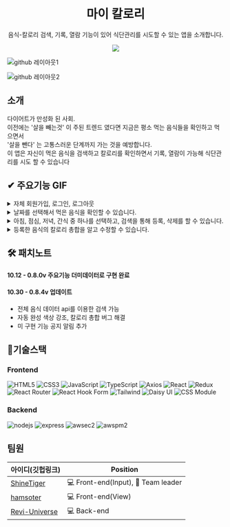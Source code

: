 <h1 align="middle"> 마이 칼로리 </h1>

<p align="middle">음식-칼로리 검색, 기록, 열람 기능이 있어 식단관리를 시도할 수 있는 앱을 소개합니다.  
 </p>

<p align="middle"><img src="https://img.shields.io/badge/version-0.8.4-yellow"></p>

![github 레이아웃1](https://user-images.githubusercontent.com/94972549/195353656-5d07350b-f080-4bdf-b783-c1ce9ac9c083.png)

![github 레이아웃2](https://user-images.githubusercontent.com/94972549/195353967-f1695924-f63a-49aa-b0e5-4021436f54b3.png)

## 소개
<p >다이어트가 만성화 된 사회. <br />
이전에는 '살을 빼는것' 이 주된 트렌드 였다면 지금은 평소 먹는 음식들을 확인하고 먹으면서<br />
'살을 뺀다' 는 고통스러운 단계까지 가는 것을 예방합니다.<br />
이 앱은 자신이 먹은 음식을 검색하고 칼로리를 확인하면서 기록, 열람이 가능해 식단관리를 시도 할 수 있습니다 
 </p>

<!--이미지 -->

## ✔ 주요기능 GIF

<details>
<summary> 자체 회원가입, 로그인, 로그아웃 </summary>

![join-login-logout](https://user-images.githubusercontent.com/94972549/195355921-8a41dec5-062c-4083-bb5b-64c9545fb8d8.gif)

</details>

<details>
<summary> 날짜를 선택해서 먹은 음식을 확인할 수 있습니다. </summary>

![녹화_2022_10_12_23_31_19_670](https://user-images.githubusercontent.com/94972549/195372510-9e5480d5-5c69-42bb-8c11-1c08c774ff19.gif)

</details>

<details>
<summary> 아침, 점심, 저녁, 간식 중 하나를 선택하고, 검색을 통해 등록, 삭제를 할 수 있습니다. </summary>

![add-1](https://user-images.githubusercontent.com/94972549/195376496-2463083b-7318-4184-ad78-d8d591734d38.gif)

</details>

<details>
<summary> 등록한 음식의 칼로리 총합을 알고 수정할 수 있습니다. </summary>

![add-2](https://user-images.githubusercontent.com/94972549/195376518-304cb986-d153-4410-8dee-e915c9fb2a21.gif)

</details>

## 🛠 패치노트

#### 10.12 - 0.8.0v 주요기능 더미데이터로 구현 완료

#### 10.30 - 0.8.4v 업데이트
- 전체 음식 데이터 api를 이용한 검색 가능
- 자동 완성 색상 강조, 칼로리 총합 버그 해결
- 미 구현 기능 공지 알림 추가

## 📌기술스택

### Frontend

![HTML5](https://img.shields.io/badge/html5-%23E34F26.svg?style=for-the-badge&logo=html5&logoColor=white) ![CSS3](https://img.shields.io/badge/css3-%231572B6.svg?style=for-the-badge&logo=css3&logoColor=white) ![JavaScript](https://img.shields.io/badge/javascript-%23F7DF1E.svg?style=for-the-badge&logo=javascript&logoColor=%23323330) ![TypeScript](https://img.shields.io/badge/typescript-%23007ACC.svg?style=for-the-badge&logo=typescript&logoColor=white) ![Axios](https://img.shields.io/badge/axios-5A29E4.svg?style=for-the-badge&logo=axios&logoColor=white) ![React](https://img.shields.io/badge/react-%2320232a.svg?style=for-the-badge&logo=react&logoColor=%2361DAFB) ![Redux](https://img.shields.io/badge/redux-%23593d88.svg?style=for-the-badge&logo=redux&logoColor=white) ![React Router](https://img.shields.io/badge/reactrouter-CA4245?style=for-the-badge&logo=reactrouter&logoColor=white) ![React Hook Form](https://img.shields.io/badge/react--Hook--Form-EC5990?style=for-the-badge&logo=reacthookform&logoColor=white) ![Tailwind](https://img.shields.io/badge/tailwindcss-06B6D4?style=for-the-badge&logo=tailwindcss&logoColor=white) ![Daisy UI](https://img.shields.io/badge/daisyui-dd34d8?style=for-the-badge&logo=daisyUI&logoColor=white) ![CSS Module](https://img.shields.io/badge/css--module-000000?style=for-the-badge&logo=cssmodules&logoColor=ffffff)

### Backend

![nodejs](https://img.shields.io/badge/node.js-339933?style=for-the-badge&logo=node.js&logoColor=ffffff) ![express](https://img.shields.io/badge/express-000000?style=for-the-badge&logo=express&logoColor=ffffff) ![awsec2](https://img.shields.io/badge/aws--ec2-FF9900?style=for-the-badge&logo=amazonec2&logoColor=ffffff) ![awspm2](https://img.shields.io/badge/aws--pm2-FF4F8B?style=for-the-badge&logo=amazonpm2&logoColor=ffffff)

## 팀원

| 아이디(깃헙링크) | Position |
| --- | --- |
| [ShineTiger](https://github.com/ShineTiger) | 💻 Front-end(Input), 🌟 Team leader |
| [hamsoter](https://github.com/hamsoter) | 💻 Front-end(View) |
| [Revi-Universe](https://github.com/Revi-Universe) | 💻 Back-end |
